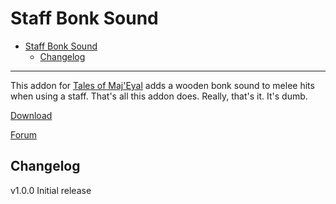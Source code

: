 # Staff Bonk Sound

- [Staff Bonk Sound](#staff-bonk-sound)
  - [Changelog](#changelog)

---

This addon for [Tales of Maj'Eyal](https://te4.org/) adds a wooden bonk sound to melee hits when using a staff. That's all this addon does. Really, that's it. It's dumb.

[Download]()

[Forum]()

## Changelog

v1.0.0
Initial release
